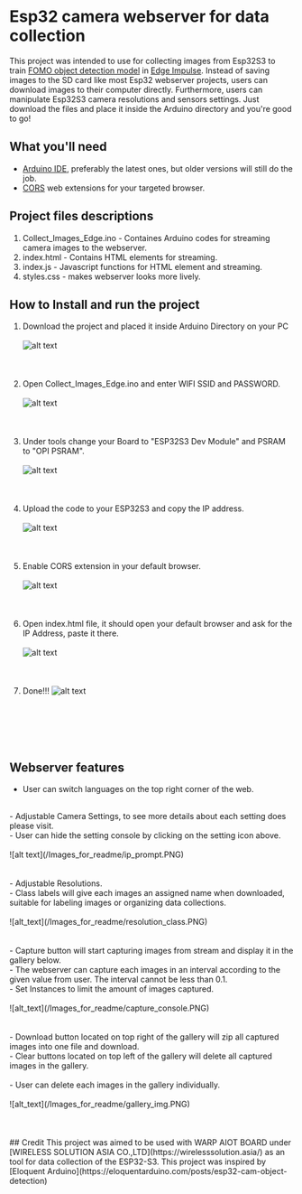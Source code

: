 # Esp32 camera webserver for data collection
This project was intended to use for collecting images from Esp32S3 to train [FOMO object detection model](https://edge-impulse.gitbook.io/docs/edge-impulse-studio/learning-blocks/object-detection/fomo-object-detection-for-constrained-devices) in [Edge Impulse](https://edgeimpulse.com/). Instead of saving images to the SD card like most Esp32 webserver projects, users can download images to their computer directly. Furthermore, users can manipulate Esp32S3 camera resolutions and sensors settings. Just download the files and place it inside the Arduino directory and you're good to go! 

## What you'll need
- [Arduino IDE](https://www.arduino.cc/en/software), preferably the latest ones, but older versions will still do the job.
- [CORS](https://chromewebstore.google.com/detail/allow-cors-access-control/lhobafahddgcelffkeicbaginigeejlf?hl=en) web extensions for your targeted browser.

## Project files descriptions

1. Collect_Images_Edge.ino - Containes Arduino codes for streaming camera images to the webserver.
2. index.html - Contains HTML elements for streaming.
3. index.js - Javascript functions for HTML element and streaming.
4. styles.css - makes webserver looks more lively.


## How to Install and run the project

1. Download the project and placed it inside Arduino Directory on your PC <br /><br />
![alt text](/Images_for_readme/folder_directory.PNG)
<br /><br /><br /><br />
2. Open Collect_Images_Edge.ino and enter WIFI SSID and PASSWORD.<br /><br />
![alt text](/Images_for_readme/ssidPassword.PNG)
<br /><br /><br /><br />
3. Under tools change your Board to "ESP32S3 Dev Module" and PSRAM to "OPI PSRAM".<br /><br />
![alt text](/Images_for_readme/IDE_configure.PNG)
<br /><br /><br /><br />
4. Upload the code to your ESP32S3 and copy the IP address. <br /><br />
![alt text](/Images_for_readme/ip_IDE.PNG)
<br /><br /><br /><br />
5. Enable CORS extension in your default browser.<br /><br />
![alt text](/Images_for_readme/CORS.PNG)
<br /><br /><br /><br />
6. Open index.html file, it should open your default browser and ask for the IP Address, paste it there.<br /><br />
![alt text](/Images_for_readme/ip_prompt.PNG)
<br /><br /><br /><br />
7. Done!!!
![alt text](/Images_for_readme/done.PNG)<br /><br />
<br /><br /><br /><br />
## Webserver features
- User can switch languages on the top right corner of the web.
<br />
- Adjustable Camera Settings, to see more details about each setting does please visit.<br />
- User can hide the setting console by clicking on the setting icon above.<br /><br />
![alt text](/Images_for_readme/ip_prompt.PNG)
<br /><br /><br />
- Adjustable Resolutions. <br />
- Class labels will give each images an assigned name when downloaded, suitable for labeling images or organizing data collections.<br /><br />
![alt_text](/Images_for_readme/resolution_class.PNG)
<br /><br /><br />
- Capture button will start capturing images from stream and display it in the gallery below. <br />
- The webserver can capture each images in an interval according to the given value from user. The interval cannot be less than 0.1.  <br />
- Set Instances to limit the amount of images captured.<br /> <br />
![alt_text](/Images_for_readme/capture_console.PNG)
<br /><br /> <br />
- Download button located on top right of the gallery will zip all captured images into one file and download.<br />
- Clear buttons located on top left of the gallery will delete all captured images in the gallery.<br /> <br />
- User can delete each images in the gallery individually.<br /> <br />
![alt_text](/Images_for_readme/gallery_img.PNG)
<br /> <br /><br /> <br />
  ## Credit
  This project was aimed to be used with WARP AIOT BOARD under [WIRELESS SOLUTION ASIA CO.,LTD](https://wirelesssolution.asia/) as an tool for data collection of the ESP32-S3. This project was inspired by [Eloquent Arduino](https://eloquentarduino.com/posts/esp32-cam-object-detection)
